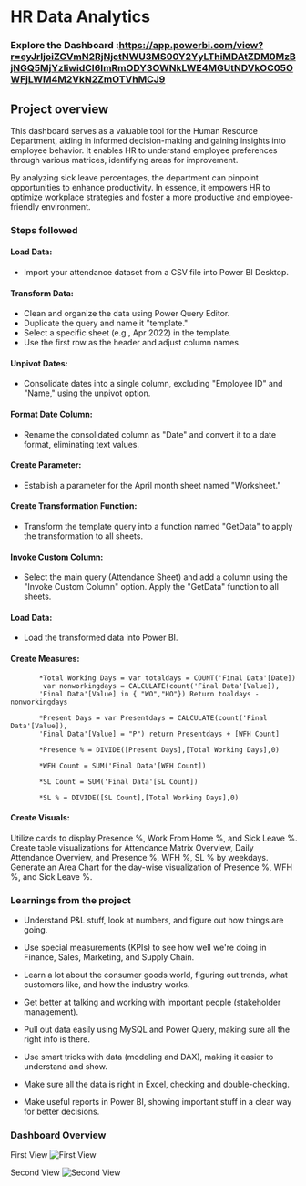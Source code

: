 # HR Data Analytics


### Explore the Dashboard :https://app.powerbi.com/view?r=eyJrIjoiZGVmN2RjNjctNWU3MS00Y2YyLThiMDAtZDM0MzBjNGQ5MjYzIiwidCI6ImRmODY3OWNkLWE4MGUtNDVkOC05OWFjLWM4M2VkN2ZmOTVhMCJ9

## Project overview

This dashboard serves as a valuable tool for the Human Resource Department, aiding in informed decision-making and gaining insights into employee behavior. It enables HR to understand employee preferences through various matrices, identifying areas for improvement. 

By analyzing sick leave percentages, the department can pinpoint opportunities to enhance productivity. In essence, it empowers HR to optimize workplace strategies and foster a more productive and employee-friendly environment.



### Steps followed 

#### Load Data:

- Import your attendance dataset from a CSV file into Power BI Desktop.
#### Transform Data:

- Clean and organize the data using Power Query Editor.
- Duplicate the query and name it "template."
- Select a specific sheet (e.g., Apr 2022) in the template.
- Use the first row as the header and adjust column names.

#### Unpivot Dates:

- Consolidate dates into a single column, excluding "Employee ID" and "Name," using the unpivot option.
#### Format Date Column:

- Rename the consolidated column as "Date" and convert it to a date format, eliminating text values.
#### Create Parameter:

- Establish a parameter for the April month sheet named "Worksheet."
#### Create Transformation Function:

- Transform the template query into a function named "GetData" to apply the transformation to all sheets.
#### Invoke Custom Column:

- Select the main query (Attendance Sheet) and add a column using the "Invoke Custom Column" option. Apply the "GetData" function to all sheets.
#### Load Data:

- Load the transformed data into Power BI.
#### Create Measures:
           *Total Working Days = var totaldays = COUNT('Final Data'[Date]) 
            var nonworkingdays = CALCULATE(count('Final Data'[Value]),
           'Final Data'[Value] in { "WO","HO"}) Return toaldays - nonworkingdays  
           
           *Present Days = var Presentdays = CALCULATE(count('Final Data'[Value]),
           'Final Data'[Value] = "P") return Presentdays + [WFH Count]

           *Presence % = DIVIDE([Present Days],[Total Working Days],0)

           *WFH Count = SUM('Final Data'[WFH Count])
          
           *SL Count = SUM('Final Data'[SL Count])

           *SL % = DIVIDE([SL Count],[Total Working Days],0)
#### Create Visuals:

Utilize cards to display Presence %, Work From Home %, and Sick Leave %.
Create table visualizations for Attendance Matrix Overview, Daily Attendance Overview, and Presence %, WFH %, SL % by weekdays.
Generate an Area Chart for the day-wise visualization of Presence %, WFH %, and Sick Leave %.


### Learnings from the project


* Understand P&L stuff, look at numbers, and figure out how things are going.

* Use special measurements (KPIs) to see how well we're doing in Finance, Sales, Marketing, and Supply Chain.

* Learn a lot about the consumer goods world, figuring out trends, what customers like, and how the industry works.

* Get better at talking and working with important people (stakeholder management).

* Pull out data easily using MySQL and Power Query, making sure all the right info is there.

* Use smart tricks with data (modeling and DAX), making it easier to understand and show.

* Make sure all the data is right in Excel, checking and double-checking.

* Make useful reports in Power BI, showing important stuff in a clear way for better decisions.



### Dashboard Overview

First View
![First View](https://github.com/divyaa-rawat/Project/assets/147628244/4fe77280-e815-43a7-8f45-5b9ce0b534d0)

Second View
![Second View ](https://github.com/divyaa-rawat/Project/assets/147628244/b584088d-5f54-48e1-b7c4-f91fce0b15cd)
